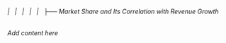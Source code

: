 ###### |   |   |   |   |   ├── Market Share and Its Correlation with Revenue Growth

*Add content here*